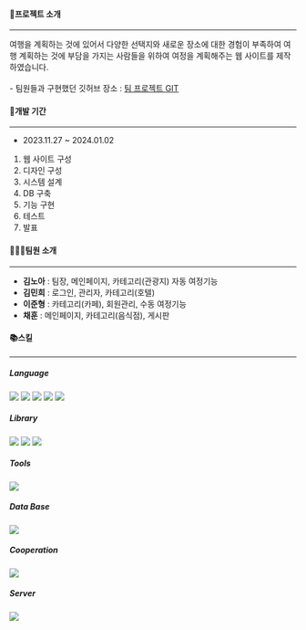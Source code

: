 <h4>🙂프로젝트 소개</h4>
<hr color='#D5D5D5'>
여행을 계획하는 것에 있어서 다양한 선택지와 새로운 장소에 대한 경험이 부족하여 여행 계획하는 것에 부담을 가지는 사람들을 위하여
여정을 계획해주는 웹 사이트를 제작하였습니다.<br><br>
- 팀원들과 구현했던 깃허브 장소 : <a href="https://github.com/Trustmeafollowme/travel">팀 프로젝트 GIT</a>
<h4>📅개발 기간</h4>
<hr color='#D5D5D5'>
<ul>
  <li>2023.11.27 ~ 2024.01.02</li>
</ul>
<ol>
  <li>웹 사이트 구성</li>
  <li>디자인 구성</li>
  <li>시스템 설계</li>
  <li>DB 구축</li>
  <li>기능 구현</li>
  <li>테스트</li>
  <li>발표</li>
</ol>
<h4>🧑‍🤝‍🧑팀원 소개</h4>
<hr color='#D5D5D5'>
<ul>
  <li><b>김노아</b> : 팀장, 메인페이지, 카테고리(관광지) 자동 여정기능</li>
  <li><b>김민희</b> : 로그인, 관리자, 카테고리(호텔)</li>
  <li><b>이준형</b> : 카테고리(카페), 회원관리, 수동 여정기능</li>
  <li><b>채훈</b> : 메인페이지, 카테고리(음식점), 게시판</li>
</ul>

<h4>📚스킬</h4>
<hr color='#D5D5D5'>
<div>
<h5>Language</h5>
<img src="https://img.shields.io/badge/java-007396?style=for-the-badge&logo=OpenJDK&logoColor=white">
<img src="https://img.shields.io/badge/Jsp-e76f00?style=for-the-badge&logo=Jsp&logoColor=white">
<img src="https://img.shields.io/badge/JavaScript-F7DF1E?style=for-the-badge&logo=JavaScript&logoColor=white"/>
<img src="https://img.shields.io/badge/HTML5-E34F26?style=for-the-badge&logo=html5&logoColor=white"/>
<img src="https://img.shields.io/badge/CSS3-1572B6?style=for-the-badge&logo=css3&logoColor=white"/>
</div>
<div>
<h5>Library</h5>
<img src="https://img.shields.io/badge/MyBatis-000000?style=for-the-badge&logo=MyBatis&logoColor=white"> 
<img src="https://img.shields.io/badge/Spring Framework-6DB33F?style=for-the-badge&logo=Spring  Framework&logoColor=white">
<img src="https://img.shields.io/badge/jQuery-0769AD?style=for-the-badge&logo=jquery&logoColor=white"/>
</div>
<h5>Tools</h5>
<img src="https://img.shields.io/badge/STS-6DB33F?style=for-the-badge&logo=STS&logoColor=white">
<h5>Data Base</h5>
<img src="https://img.shields.io/badge/Oracle-F80000?style=for-the-badge&logo=oracle&logoColor=black"/>
<h5>Cooperation</h5>
<img src="https://img.shields.io/badge/github-181717?style=for-the-badge&logo=github&logoColor=white"> 
<h5>Server</h5>
<img src="https://img.shields.io/badge/apachetomcat-F8DC75?style=for-the-badge&logo=apachetomcat&logoColor=black"> 
